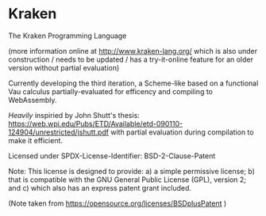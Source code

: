 Kraken
======

The Kraken Programming Language

(more information online at http://www.kraken-lang.org/ which is also under construction / needs to be updated / has a try-it-online feature for an older version without partial evaluation)

Currently developing the third iteration, a Scheme-like based on a functional Vau calculus partially-evaluated for efficency and compiling to WebAssembly.

*Heavily* inspiried by John Shutt's thesis: https://web.wpi.edu/Pubs/ETD/Available/etd-090110-124904/unrestricted/jshutt.pdf
with partial evaluation during compilation to make it efficient.



Licensed under
SPDX-License-Identifier: BSD-2-Clause-Patent

Note: This license is designed to provide: a) a simple permissive license; b) that is compatible with the GNU General Public License (GPL), version 2; and c) which also has an express patent grant included.

(Note taken from https://opensource.org/licenses/BSDplusPatent )



